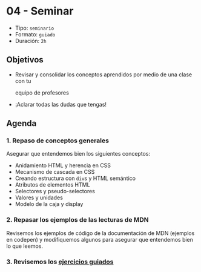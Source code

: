 # 04 - Seminar

* Tipo: `seminario`
* Formato: `guiado`
* Duración: `2h`

## Objetivos

* Revisar y consolidar los conceptos aprendidos por medio de una clase con tu

  equipo de profesores

* ¡Aclarar todas las dudas que tengas!

## Agenda

### 1. Repaso de conceptos generales

Asegurar que entendemos bien los siguientes conceptos:

* Anidamiento HTML y herencia en CSS
* Mecanismo de cascada en CSS
* Creando estructura con `div`s y HTML semántico
* Atributos de elementos HTML
* Selectores y pseudo-selectores
* Valores y unidades
* Modelo de la caja y display

### 2. Repasar los ejemplos de las lecturas de MDN

Revisemos los ejemplos de código de la documentación de MDN \(ejemplos en codepen\) y modifiquemos algunos para asegurar que entendemos bien lo que leemos.

### 3. Revisemos los [ejercicios guiados](https://github.com/cemsbr/curricula-js/tree/497e00c1436397b61e987bd3c548bc0f496d90e8/03-interactive-site/00-html-and-css/04-seminar/05-guided-exercises/README.md)


